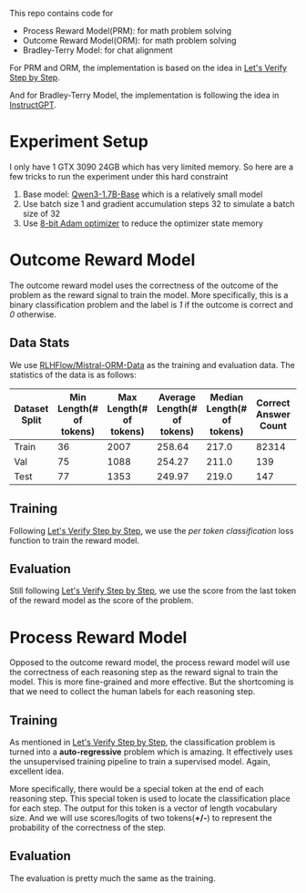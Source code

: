 This repo contains code for

* Process Reward Model(PRM): for math problem solving
* Outcome Reward Model(ORM): for math problem solving
* Bradley-Terry Model: for chat alignment

For PRM and ORM, the implementation is based on the idea in [Let's Verify Step by Step](https://arxiv.org/abs/2305.20050).

And for Bradley-Terry Model, the implementation is following the idea in [InstructGPT](https://arxiv.org/abs/2203.02155).

# Experiment Setup

I only have 1 GTX 3090 24GB which has very limited memory. So here are a few tricks to run the experiment under this hard constraint

1. Base model: [Qwen3-1.7B-Base](https://huggingface.co/Qwen/Qwen3-1.7B-Base) which is a relatively small model
2. Use batch size 1 and gradient accumulation steps 32 to simulate a batch size of 32
3. Use [8-bit Adam optimizer](https://arxiv.org/abs/2110.02861) to reduce the optimizer state memory

# Outcome Reward Model

The outcome reward model uses the correctness of the outcome of the problem as the reward signal to train the model. More specifically, this is a binary classification problem and the
label is *1* if the outcome is correct and *0* otherwise.

## Data Stats
We use [RLHFlow/Mistral-ORM-Data](https://huggingface.co/datasets/RLHFlow/Mistral-ORM-Data) as the training and evaluation data. The statistics of the data is as follows:

| Dataset Split| Min Length(# of tokens) | Max Length(# of tokens) | Average Length(# of tokens) | Median Length(# of tokens) | Correct Answer Count | Incorrect Answer Count | Total Count |
|---------|------------|------------|----------------|---------------|----------------|----------------|-------------|
| Train   | 36        | 2007        | 258.64          | 217.0          | 82314            | 189912            | 272226         |
| Val     | 75        | 1088        | 254.27          | 211.0          | 139            | 361            | 500         |
| Test    | 77        | 1353        | 249.97          | 219.0          | 147            | 353            | 500         |

## Training
Following [Let's Verify Step by Step](https://arxiv.org/abs/2305.20050), we use the *per token classification* loss function to train the reward model.

## Evaluation
Still following [Let's Verify Step by Step](https://arxiv.org/abs/2305.20050), we use the score from the last token of the reward model as the score of the problem.

# Process Reward Model

Opposed to the outcome reward model, the process reward model will use the correctness of each reasoning step as the reward signal to train the model. This is more fine-grained and more effective. But the shortcoming is that
we need to collect the human labels for each reasoning step.

## Training

As mentioned in [Let's Verify Step by Step](https://arxiv.org/abs/2305.20050), the classification problem is turned into a **auto-regressive** problem which is amazing. It effectively uses the unsupervised training pipeline to train a supervised model. Again, excellent idea.

More specifically, there would be a special token at the end of each reasoning step. This special token is used to locate the classification place for each step. The output for this token is a vector of length vocabulary size.
And we will use scores/logits of two tokens(**+/-**) to represent the probability of the correctness of the step.

## Evaluation

The evaluation is pretty much the same as the training.